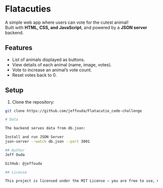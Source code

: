 # Flatacuties

A simple web app where users can vote for the cutest animal!  
Built with **HTML, CSS, and JavaScript**, and powered by a **JSON server** backend.

## Features

- List of animals displayed as buttons.
- View details of each animal (name, image, votes).
- Vote to increase an animal’s vote count.
- Reset votes back to 0.

## Setup

1.  Clone the repository:

```bash
git clone https://github.com/jeffouda/Flatacutie_code-challenge

# Data

The backend serves data from db.json:

Install and run JSON Server
json-server --watch db.json --port 3001

## Author
Jeff Ouda

GitHub: @jeffouda

## License

This project is licensed under the MIT License – you are free to use, modify, and distribute with attribution.
```
